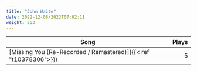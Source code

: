 ```yaml
---
title: "John Waite"
date: 2022-12-08/2022T07:02:11
weight: 253
---
```




 Song | Plays 
----- | -----:
[Missing You (Re-Recorded / Remastered)]({{< ref "t10378306">}}) | 5
